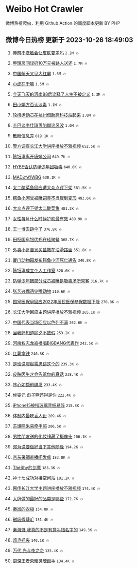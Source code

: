 # Weibo Hot Crawler 



微博热榜爬虫，利用 Github Action 的调度脚本更新 BY PHP 


## 微博今日热榜 更新于 2023-10-26 18:49:03 
1. [睡前不洗脸会让皮肤变差吗](https://s.weibo.com/weibo?q=%23%E7%9D%A1%E5%89%8D%E4%B8%8D%E6%B4%97%E8%84%B8%E4%BC%9A%E8%AE%A9%E7%9A%AE%E8%82%A4%E5%8F%98%E5%B7%AE%E5%90%97%23&t=31&band_rank=1&Refer=top) `2.2M 🔥` 

1. [整理房间误扔10万元被路人送还](https://s.weibo.com/weibo?q=%23%E6%95%B4%E7%90%86%E6%88%BF%E9%97%B4%E8%AF%AF%E6%89%9410%E4%B8%87%E5%85%83%E8%A2%AB%E8%B7%AF%E4%BA%BA%E9%80%81%E8%BF%98%23&t=31&band_rank=2&Refer=top) `1.7M 🔥` 

1. [中国航天又见大红屏](https://s.weibo.com/weibo?q=%23%E4%B8%AD%E5%9B%BD%E8%88%AA%E5%A4%A9%E5%8F%88%E8%A7%81%E5%A4%A7%E7%BA%A2%E5%B1%8F%23&t=31&band_rank=3&Refer=top) `1.6M 🔥` 

1. [小虎在干嘛](https://s.weibo.com/weibo?q=%E5%B0%8F%E8%99%8E%E5%9C%A8%E5%B9%B2%E5%98%9B&t=31&band_rank=4&Refer=top) `1.5M 🔥` 

1. [今天飞天的河南88后诠释了人生不被定义](https://s.weibo.com/weibo?q=%23%E4%BB%8A%E5%A4%A9%E9%A3%9E%E5%A4%A9%E7%9A%84%E6%B2%B3%E5%8D%9788%E5%90%8E%E8%AF%A0%E9%87%8A%E4%BA%86%E4%BA%BA%E7%94%9F%E4%B8%8D%E8%A2%AB%E5%AE%9A%E4%B9%89%23&t=31&band_rank=5&Refer=top) `1.3M 🔥` 

1. [田小娟方否认涉毒](https://s.weibo.com/weibo?q=%23%E7%94%B0%E5%B0%8F%E5%A8%9F%E6%96%B9%E5%90%A6%E8%AE%A4%E6%B6%89%E6%AF%92%23&t=31&band_rank=6&Refer=top) `1.1M 🔥` 

1. [轮椅运动员在杭州借助高科技站起来](https://s.weibo.com/weibo?q=%23%E8%BD%AE%E6%A4%85%E8%BF%90%E5%8A%A8%E5%91%98%E5%9C%A8%E6%9D%AD%E5%B7%9E%E5%80%9F%E5%8A%A9%E9%AB%98%E7%A7%91%E6%8A%80%E7%AB%99%E8%B5%B7%E6%9D%A5%23&t=31&band_rank=7&Refer=top) `1.0M 🔥` 

1. [辛巴谈李佳琦再陷舆论风波](https://s.weibo.com/weibo?q=%23%E8%BE%9B%E5%B7%B4%E8%B0%88%E6%9D%8E%E4%BD%B3%E7%90%A6%E5%86%8D%E9%99%B7%E8%88%86%E8%AE%BA%E9%A3%8E%E6%B3%A2%23&t=31&band_rank=8&Refer=top) `1.0M 🔥` 

1. [散粉信息差](https://s.weibo.com/weibo?q=%E6%95%A3%E7%B2%89%E4%BF%A1%E6%81%AF%E5%B7%AE&t=31&band_rank=9&Refer=top) `819.1K 🔥` 

1. [警方调查长江大学讲座播放不雅视频](https://s.weibo.com/weibo?q=%23%E8%AD%A6%E6%96%B9%E8%B0%83%E6%9F%A5%E9%95%BF%E6%B1%9F%E5%A4%A7%E5%AD%A6%E8%AE%B2%E5%BA%A7%E6%92%AD%E6%94%BE%E4%B8%8D%E9%9B%85%E8%A7%86%E9%A2%91%23&t=31&band_rank=10&Refer=top) `652.5K 🔥` 

1. [陈钰琪离开唐嫣公司](https://s.weibo.com/weibo?q=%23%E9%99%88%E9%92%B0%E7%90%AA%E7%A6%BB%E5%BC%80%E5%94%90%E5%AB%A3%E5%85%AC%E5%8F%B8%23&t=31&band_rank=11&Refer=top) `649.7K 🔥` 

1. [HYBE否认防弹少年团吸毒](https://s.weibo.com/weibo?q=%23HYBE%E5%90%A6%E8%AE%A4%E9%98%B2%E5%BC%B9%E5%B0%91%E5%B9%B4%E5%9B%A2%E5%90%B8%E6%AF%92%23&t=31&band_rank=12&Refer=top) `640.8K 🔥` 

1. [MAD对战WBG](https://s.weibo.com/weibo?q=%23MAD%E5%AF%B9%E6%88%98WBG%23&t=31&band_rank=13&Refer=top) `630.1K 🔥` 

1. [太二酸菜鱼回应遭大众点评下架](https://s.weibo.com/weibo?q=%23%E5%A4%AA%E4%BA%8C%E9%85%B8%E8%8F%9C%E9%B1%BC%E5%9B%9E%E5%BA%94%E9%81%AD%E5%A4%A7%E4%BC%97%E7%82%B9%E8%AF%84%E4%B8%8B%E6%9E%B6%23&t=31&band_rank=14&Refer=top) `581.5K 🔥` 

1. [鳄鱼小河曾被曝饲养不当瘦到变形](https://s.weibo.com/weibo?q=%23%E9%B3%84%E9%B1%BC%E5%B0%8F%E6%B2%B3%E6%9B%BE%E8%A2%AB%E6%9B%9D%E9%A5%B2%E5%85%BB%E4%B8%8D%E5%BD%93%E7%98%A6%E5%88%B0%E5%8F%98%E5%BD%A2%23&t=31&band_rank=15&Refer=top) `493.6K 🔥` 

1. [大众点评下架太二酸菜鱼](https://s.weibo.com/weibo?q=%23%E5%A4%A7%E4%BC%97%E7%82%B9%E8%AF%84%E4%B8%8B%E6%9E%B6%E5%A4%AA%E4%BA%8C%E9%85%B8%E8%8F%9C%E9%B1%BC%23&t=31&band_rank=16&Refer=top) `481.2K 🔥` 

1. [女性每月什么时候护肤最有效](https://s.weibo.com/weibo?q=%23%E5%A5%B3%E6%80%A7%E6%AF%8F%E6%9C%88%E4%BB%80%E4%B9%88%E6%97%B6%E5%80%99%E6%8A%A4%E8%82%A4%E6%9C%80%E6%9C%89%E6%95%88%23&t=31&band_rank=17&Refer=top) `480.9K 🔥` 

1. [王一博去跳伞了](https://s.weibo.com/weibo?q=%23%E7%8E%8B%E4%B8%80%E5%8D%9A%E5%8E%BB%E8%B7%B3%E4%BC%9E%E4%BA%86%23&t=31&band_rank=18&Refer=top) `376.8K 🔥` 

1. [田柾国车银优郑在玹聚餐](https://s.weibo.com/weibo?q=%23%E7%94%B0%E6%9F%BE%E5%9B%BD%E8%BD%A6%E9%93%B6%E4%BC%98%E9%83%91%E5%9C%A8%E7%8E%B9%E8%81%9A%E9%A4%90%23&t=31&band_rank=19&Refer=top) `368.7K 🔥` 

1. [外卖小哥自发买盐撒在油滑路面](https://s.weibo.com/weibo?q=%23%E5%A4%96%E5%8D%96%E5%B0%8F%E5%93%A5%E8%87%AA%E5%8F%91%E4%B9%B0%E7%9B%90%E6%92%92%E5%9C%A8%E6%B2%B9%E6%BB%91%E8%B7%AF%E9%9D%A2%23&t=31&band_rank=20&Refer=top) `351.8K 🔥` 

1. [厦门动物园发布鳄鱼小河死亡通告](https://s.weibo.com/weibo?q=%23%E5%8E%A6%E9%97%A8%E5%8A%A8%E7%89%A9%E5%9B%AD%E5%8F%91%E5%B8%83%E9%B3%84%E9%B1%BC%E5%B0%8F%E6%B2%B3%E6%AD%BB%E4%BA%A1%E9%80%9A%E5%91%8A%23&t=31&band_rank=21&Refer=top) `340.8K 🔥` 

1. [陈钰琪成立个人工作室](https://s.weibo.com/weibo?q=%23%E9%99%88%E9%92%B0%E7%90%AA%E6%88%90%E7%AB%8B%E4%B8%AA%E4%BA%BA%E5%B7%A5%E4%BD%9C%E5%AE%A4%23&t=31&band_rank=22&Refer=top) `328.0K 🔥` 

1. [防弹少年团部分成员被曝是吸毒场所常客](https://s.weibo.com/weibo?q=%23%E9%98%B2%E5%BC%B9%E5%B0%91%E5%B9%B4%E5%9B%A2%E9%83%A8%E5%88%86%E6%88%90%E5%91%98%E8%A2%AB%E6%9B%9D%E6%98%AF%E5%90%B8%E6%AF%92%E5%9C%BA%E6%89%80%E5%B8%B8%E5%AE%A2%23&t=31&band_rank=23&Refer=top) `316.7K 🔥` 

1. [张艺兴偶遇尖嘴动物](https://s.weibo.com/weibo?q=%23%E5%BC%A0%E8%89%BA%E5%85%B4%E5%81%B6%E9%81%87%E5%B0%96%E5%98%B4%E5%8A%A8%E7%89%A9%23&t=31&band_rank=24&Refer=top) `310.6K 🔥` 

1. [国家医保局回应2022年居民医保参保数据下降](https://s.weibo.com/weibo?q=%23%E5%9B%BD%E5%AE%B6%E5%8C%BB%E4%BF%9D%E5%B1%80%E5%9B%9E%E5%BA%942022%E5%B9%B4%E5%B1%85%E6%B0%91%E5%8C%BB%E4%BF%9D%E5%8F%82%E4%BF%9D%E6%95%B0%E6%8D%AE%E4%B8%8B%E9%99%8D%23&t=31&band_rank=25&Refer=top) `270.8K 🔥` 

1. [长江大学回应主题讲座播放不雅视频](https://s.weibo.com/weibo?q=%23%E9%95%BF%E6%B1%9F%E5%A4%A7%E5%AD%A6%E5%9B%9E%E5%BA%94%E4%B8%BB%E9%A2%98%E8%AE%B2%E5%BA%A7%E6%92%AD%E6%94%BE%E4%B8%8D%E9%9B%85%E8%A7%86%E9%A2%91%23&t=31&band_rank=26&Refer=top) `265.1K 🔥` 

1. [中国代表当场回应以色列不满](https://s.weibo.com/weibo?q=%23%E4%B8%AD%E5%9B%BD%E4%BB%A3%E8%A1%A8%E5%BD%93%E5%9C%BA%E5%9B%9E%E5%BA%94%E4%BB%A5%E8%89%B2%E5%88%97%E4%B8%8D%E6%BB%A1%23&t=31&band_rank=27&Refer=top) `262.6K 🔥` 

1. [当我妈知道除夕不放假](https://s.weibo.com/weibo?q=%23%E5%BD%93%E6%88%91%E5%A6%88%E7%9F%A5%E9%81%93%E9%99%A4%E5%A4%95%E4%B8%8D%E6%94%BE%E5%81%87%23&t=31&band_rank=28&Refer=top) `253.2K 🔥` 

1. [河南权志龙直播唱BIGBANG代表作](https://s.weibo.com/weibo?q=%23%E6%B2%B3%E5%8D%97%E6%9D%83%E5%BF%97%E9%BE%99%E7%9B%B4%E6%92%AD%E5%94%B1BIGBANG%E4%BB%A3%E8%A1%A8%E4%BD%9C%23&t=31&band_rank=29&Refer=top) `242.5K 🔥` 

1. [红薯拿铁](https://s.weibo.com/weibo?q=%E7%BA%A2%E8%96%AF%E6%8B%BF%E9%93%81&t=31&band_rank=30&Refer=top) `240.8K 🔥` 

1. [是谁说服赵露思跳这个的](https://s.weibo.com/weibo?q=%23%E6%98%AF%E8%B0%81%E8%AF%B4%E6%9C%8D%E8%B5%B5%E9%9C%B2%E6%80%9D%E8%B7%B3%E8%BF%99%E4%B8%AA%E7%9A%84%23&t=31&band_rank=31&Refer=top) `239.3K 🔥` 

1. [皮肤医生才会告诉你的真话](https://s.weibo.com/weibo?q=%E7%9A%AE%E8%82%A4%E5%8C%BB%E7%94%9F%E6%89%8D%E4%BC%9A%E5%91%8A%E8%AF%89%E4%BD%A0%E7%9A%84%E7%9C%9F%E8%AF%9D&t=31&band_rank=32&Refer=top) `238.4K 🔥` 

1. [林心如额前编发](https://s.weibo.com/weibo?q=%23%E6%9E%97%E5%BF%83%E5%A6%82%E9%A2%9D%E5%89%8D%E7%BC%96%E5%8F%91%23&t=31&band_rank=33&Refer=top) `233.4K 🔥` 

1. [侯雯元 彪子啊还得是你](https://s.weibo.com/weibo?q=%E4%BE%AF%E9%9B%AF%E5%85%83%20%E5%BD%AA%E5%AD%90%E5%95%8A%E8%BF%98%E5%BE%97%E6%98%AF%E4%BD%A0&t=31&band_rank=34&Refer=top) `222.4K 🔥` 

1. [iPhone15被指玻璃背板易碎](https://s.weibo.com/weibo?q=%23iPhone15%E8%A2%AB%E6%8C%87%E7%8E%BB%E7%92%83%E8%83%8C%E6%9D%BF%E6%98%93%E7%A2%8E%23&t=31&band_rank=35&Refer=top) `215.8K 🔥` 

1. [体制内最吃香人设](https://s.weibo.com/weibo?q=%E4%BD%93%E5%88%B6%E5%86%85%E6%9C%80%E5%90%83%E9%A6%99%E4%BA%BA%E8%AE%BE&t=31&band_rank=36&Refer=top) `209.4K 🔥` 

1. [苏翊鸣朱易牵手照](https://s.weibo.com/weibo?q=%23%E8%8B%8F%E7%BF%8A%E9%B8%A3%E6%9C%B1%E6%98%93%E7%89%B5%E6%89%8B%E7%85%A7%23&t=31&band_rank=37&Refer=top) `206.5K 🔥` 

1. [男性朋友送的化妆镜藏了摄像头](https://s.weibo.com/weibo?q=%23%E7%94%B7%E6%80%A7%E6%9C%8B%E5%8F%8B%E9%80%81%E7%9A%84%E5%8C%96%E5%A6%86%E9%95%9C%E8%97%8F%E4%BA%86%E6%91%84%E5%83%8F%E5%A4%B4%23&t=31&band_rank=38&Refer=top) `206.1K 🔥` 

1. [邓为说要做好当下其他随缘](https://s.weibo.com/weibo?q=%23%E9%82%93%E4%B8%BA%E8%AF%B4%E8%A6%81%E5%81%9A%E5%A5%BD%E5%BD%93%E4%B8%8B%E5%85%B6%E4%BB%96%E9%9A%8F%E7%BC%98%23&t=31&band_rank=39&Refer=top) `194.2K 🔥` 

1. [京东采销直播间发疯](https://s.weibo.com/weibo?q=%23%E4%BA%AC%E4%B8%9C%E9%87%87%E9%94%80%E7%9B%B4%E6%92%AD%E9%97%B4%E5%8F%91%E7%96%AF%23&t=31&band_rank=40&Refer=top) `183.8K 🔥` 

1. [TheShy的剑魔](https://s.weibo.com/weibo?q=TheShy%E7%9A%84%E5%89%91%E9%AD%94&t=31&band_rank=41&Refer=top) `183.3K 🔥` 

1. [神十七成功对接空间站](https://s.weibo.com/weibo?q=%23%E7%A5%9E%E5%8D%81%E4%B8%83%E6%88%90%E5%8A%9F%E5%AF%B9%E6%8E%A5%E7%A9%BA%E9%97%B4%E7%AB%99%23&t=31&band_rank=42&Refer=top) `181.2K 🔥` 

1. [网传长江大学主题讲座播放不雅视频](https://s.weibo.com/weibo?q=%23%E7%BD%91%E4%BC%A0%E9%95%BF%E6%B1%9F%E5%A4%A7%E5%AD%A6%E4%B8%BB%E9%A2%98%E8%AE%B2%E5%BA%A7%E6%92%AD%E6%94%BE%E4%B8%8D%E9%9B%85%E8%A7%86%E9%A2%91%23&t=31&band_rank=43&Refer=top) `174.4K 🔥` 

1. [大牌做的最好的品类是哪些](https://s.weibo.com/weibo?q=%23%E5%A4%A7%E7%89%8C%E5%81%9A%E7%9A%84%E6%9C%80%E5%A5%BD%E7%9A%84%E5%93%81%E7%B1%BB%E6%98%AF%E5%93%AA%E4%BA%9B%23&t=31&band_rank=44&Refer=top) `172.7K 🔥` 

1. [秦岚的衣柜](https://s.weibo.com/weibo?q=%E7%A7%A6%E5%B2%9A%E7%9A%84%E8%A1%A3%E6%9F%9C&t=31&band_rank=45&Refer=top) `154.0K 🔥` 

1. [磁吸假睫毛](https://s.weibo.com/weibo?q=%E7%A3%81%E5%90%B8%E5%81%87%E7%9D%AB%E6%AF%9B&t=31&band_rank=46&Refer=top) `151.4K 🔥` 

1. [秦海璐 我真的不是有意叫错名字的](https://s.weibo.com/weibo?q=%E7%A7%A6%E6%B5%B7%E7%92%90%20%E6%88%91%E7%9C%9F%E7%9A%84%E4%B8%8D%E6%98%AF%E6%9C%89%E6%84%8F%E5%8F%AB%E9%94%99%E5%90%8D%E5%AD%97%E7%9A%84&t=31&band_rank=47&Refer=top) `149.3K 🔥` 

1. [鸡毛抓夹](https://s.weibo.com/weibo?q=%E9%B8%A1%E6%AF%9B%E6%8A%93%E5%A4%B9&t=31&band_rank=48&Refer=top) `140.1K 🔥` 

1. [万代 光与夜之恋](https://s.weibo.com/weibo?q=%E4%B8%87%E4%BB%A3%20%E5%85%89%E4%B8%8E%E5%A4%9C%E4%B9%8B%E6%81%8B&t=31&band_rank=49&Refer=top) `135.4K 🔥` 

1. [周深王者荣耀灵魂画手](https://s.weibo.com/weibo?q=%23%E5%91%A8%E6%B7%B1%E7%8E%8B%E8%80%85%E8%8D%A3%E8%80%80%E7%81%B5%E9%AD%82%E7%94%BB%E6%89%8B%23&t=31&band_rank=50&Refer=top) `134.4K 🔥` 

